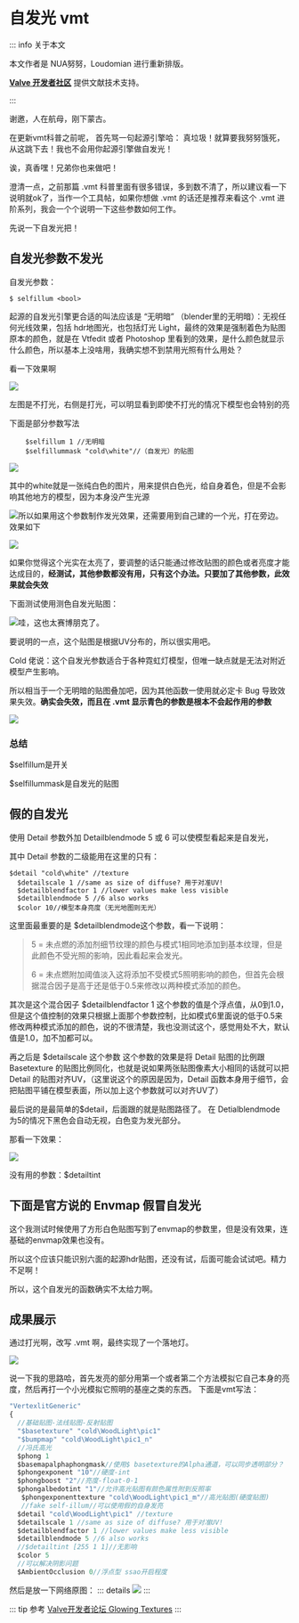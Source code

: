 # 自发光 vmt

::: info 关于本文

 本文作者是 NUA努努，Loudomian 进行重新排版。

 [**Valve 开发者社区**](https://developer.valvesoftware.com/wiki/Main_Page) 提供文献技术支持。

:::

谢邀，人在航母，刚下蒙古。

在更新vmt科普之前呢，
首先骂一句起源引擎哈：
真垃圾！就算要我努努饿死，从这跳下去！我也不会用你起源引擎做自发光！

诶，真香嘿！兄弟你也来做吧！

澄清一点，之前那篇 .vmt 科普里面有很多错误，多到数不清了，所以建议看一下说明就ok了，当作一个工具帖，如果你想做 .vmt 的话还是推荐来看这个 .vmt 进阶系列，我会一个个说明一下这些参数如何工作。

先说一下自发光把！

## 自发光参数不发光

自发光参数：

```
$ selfillum <bool>
```

起源的自发光引擎更合适的叫法应该是 “无明暗” （blender里的无明暗）：无视任何光线效果，包括 hdr地图光，也包括灯光 Light，最终的效果是强制着色为贴图原本的颜色，就是在 Vtfedit 或者 Photoshop 里看到的效果，是什么颜色就显示什么颜色，所以基本上没啥用，我确实想不到禁用光照有什么用处？

看一下效果啊

![](https://pic.downk.cc/item/5ec259a5c2a9a83be58b60d0.png)

左图是不打光，右侧是打光，可以明显看到即使不打光的情况下模型也会特别的亮

下面是部分参数写法

```
	$selfillum 1 //无明暗
 	$selfillummask "cold\white"//（自发光）的贴图
```

![](https://pic.downk.cc/item/5ec259a5c2a9a83be58b60d6.png)

其中的white就是一张纯白色的图片，用来提供白色光，给自身着色，但是不会影响其他地方的模型，因为本身没产生光源

![](https://pic.downk.cc/item/5ec259a5c2a9a83be58b60dd.png)所以如果用这个参数制作发光效果，还需要用到自己建的一个光，打在旁边。效果如下

![](https://pic.downk.cc/item/5ec259a5c2a9a83be58b60e3.png)

如果你觉得这个光实在太亮了，要调整的话只能通过修改贴图的颜色或者亮度才能达成目的，**经测试，其他参数都没有用，只有这个办法。只要加了其他参数，此效果就会失效**

下面测试使用测色自发光贴图：

![](https://pic.downk.cc/item/5ec259a5c2a9a83be58b60cb.png)哇，这也太赛博朋克了。

要说明的一点，这个贴图是根据UV分布的，所以很实用吧。

Cold 佬说：这个自发光参数适合于各种霓虹灯模型，但唯一缺点就是无法对附近模型产生影响。

所以相当于一个无明暗的贴图叠加吧，因为其他函数一使用就必定卡 Bug 导致效果失效。**确实会失效，而且在 .vmt 显示青色的参数是根本不会起作用的参数**

![](https://pic.downk.cc/item/5ec259abc2a9a83be58b79a3.png)

### 总结
$selfillum是开关

$selfillummask是自发光的贴图


## 假的自发光

使用 Detail 参数外加 Detailblendmode 5 或 6 可以使模型看起来是自发光，

其中 Detail 参数的二级能用在这里的只有：

```
$detail "cold\white" //texture
  $detailscale 1 //same as size of diffuse? 用于对准UV!
  $detailblendfactor 1 //lower values make less visible
  $detailblendmode 5 //6 also works
  $color 10//模型本身亮度（无光地图则无光）
```
这里面最重要的是 $detailblendmode这个参数，看一下说明：

> 5 = 未点燃的添加剂细节纹理的颜色与模式1相同地添加到基本纹理，但是此颜色不受光照的影响，因此看起来会发光。
>
> 6 = 未点燃附加阈值淡入这将添加不受模式5照明影响的颜色，但首先会根据混合因子是高于还是低于0.5来修改以两种模式添加的颜色。

其次是这个混合因子 $detailblendfactor 1
这个参数的值是个浮点值，从0到1.0，但是这个值控制的效果只根据上面那个参数控制，比如模式6里面说的低于0.5来修改两种模式添加的颜色，说的不很清楚，我也没测试这个，感觉用处不大，默认值是1.0，加不加都可以。

再之后是 $detailscale 这个参数
这个参数的效果是将 Detail 贴图的比例跟 Basetexture 的贴图比例同化，也就是说如果两张贴图像素大小相同的话就可以把 Detail 的贴图对齐UV，（这里说这个的原因是因为，Detail 函数本身用于细节，会把贴图平铺在模型表面，所以加上这个参数就可以对齐UV了）

最后说的是最简单的$detail，后面跟的就是贴图路径了。
在 Detialblendmode 为5的情况下黑色会自动无视，白色变为发光部分。


那看一下效果：

![](https://pic.downk.cc/item/5ec259abc2a9a83be58b79a8.png)

没有用的参数：$detailtint


## 下面是官方说的 Envmap 假冒自发光<Badge text="测试失败" type="error"/>

这个我测试时候使用了方形白色贴图写到了envmap的参数里，但是没有效果，连基础的envmap效果也没有。

所以这个应该只能识别六面的起源hdr贴图，还没有试，后面可能会试试吧。精力不足啊！

所以，这个自发光的函数确实不太给力啊。

## 成果展示

通过打光啊，改写 .vmt 啊，最终实现了一个落地灯。

![](https://pic.downk.cc/item/5ec259abc2a9a83be58b79ad.png)

说一下我的思路哈，首先发亮的部分用第一个或者第二个方法模拟它自己本身的亮度，然后再打一个小光模拟它照明的基座之类的东西。
下面是vmt写法：

``` js
"VertexlitGeneric"
{
  //基础贴图-法线贴图-反射贴图
  "$basetexture" "cold\WoodLight\pic1"
  "$bumpmap" "cold\WoodLight\pic1_n"
  //冯氏高光
  $phong 1
  $basemapalphaphongmask//使用$ basetexture的Alpha通道，可以同步透明部分？
  $phongexponent "10"//硬度-int
  $phongboost "2"//亮度-float-0-1
  $phongalbedotint "1"//允许高光贴图有颜色属性附到反照率
   $phongexponenttexture "cold\WoodLight\pic1_m"//高光贴图(硬度贴图)
   //fake self-illum//可以使用假的自身发亮
  $detail "cold\WoodLight\pic1" //texture
  $detailscale 1 //same as size of diffuse? 用于对准UV!
  $detailblendfactor 1 //lower values make less visible
  $detailblendmode 5 //6 also works
  //$detailtint [255 1 1]//无影响
  $color 5
  //可以解决阴影问题
  $AmbientOcclusion 0//浮点型 ssao开启程度
```

然后是放一下网络原图：
::: details
![](https://pic.downk.cc/item/5ec259abc2a9a83be58b79b9.png)
:::

::: tip 
参考 [Valve开发者论坛 Glowing Textures](https://developer.valvesoftware.com/wiki/Glowing_Textures#.24selfillum_textures)
:::
